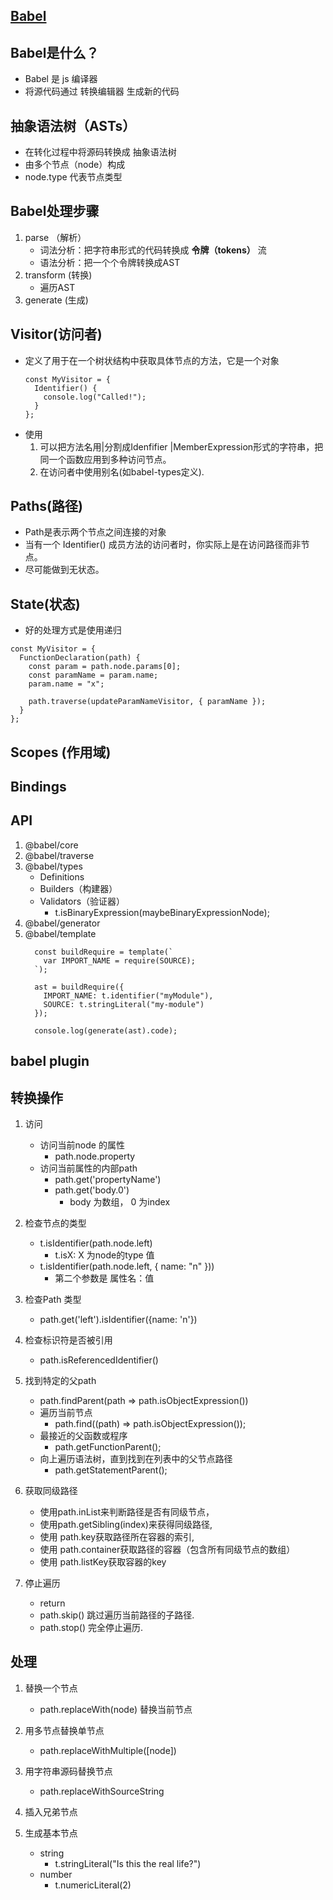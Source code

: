 ## [Babel](https://github.com/jamiebuilds/babel-handbook/blob/master/translations/zh-Hans/plugin-handbook.md)
## Babel是什么？
- Babel 是 js 编译器
- 将源代码通过 转换编辑器 生成新的代码

## 抽象语法树（ASTs）
- 在转化过程中将源码转换成 抽象语法树
- 由多个节点（node）构成
- node.type 代表节点类型

## Babel处理步骤
1. parse （解析）
    - 词法分析：把字符串形式的代码转换成 **令牌（tokens）** 流
    - 语法分析：把一个个令牌转换成AST
2. transform (转换)
    - 遍历AST
3. generate (生成)

## Visitor(访问者)
- 定义了用于在一个树状结构中获取具体节点的方法，它是一个对象
    ```
    const MyVisitor = {
      Identifier() {
        console.log("Called!");
      }
    };

    ```
- 使用
  1. 可以把方法名用|分割成Idenfifier |MemberExpression形式的字符串，把同一个函数应用到多种访问节点。
  2. 在访问者中使用别名(如babel-types定义).

## Paths(路径)
- Path是表示两个节点之间连接的对象
- 当有一个 Identifier() 成员方法的访问者时，你实际上是在访问路径而非节点。
- 尽可能做到无状态。

## State(状态)
- 好的处理方式是使用递归
```
const MyVisitor = {
  FunctionDeclaration(path) {
    const param = path.node.params[0];
    const paramName = param.name;
    param.name = "x";

    path.traverse(updateParamNameVisitor, { paramName });
  }
};
```

## Scopes (作用域)

## Bindings

## API
1. @babel/core
2. @babel/traverse
3. @babel/types
    - Definitions
    - Builders（构建器）
    - Validators（验证器）
        - t.isBinaryExpression(maybeBinaryExpressionNode);
4. @babel/generator
5. @babel/template
    ```
      const buildRequire = template(`
        var IMPORT_NAME = require(SOURCE);
      `);

      ast = buildRequire({
        IMPORT_NAME: t.identifier("myModule"),
        SOURCE: t.stringLiteral("my-module")
      });

      console.log(generate(ast).code);
    ```


## babel plugin

## 转换操作
1. 访问
    - 访问当前node 的属性
        - path.node.property
    - 访问当前属性的内部path
        - path.get('propertyName') 
        - path.get('body.0')
            - body 为数组， 0 为index
2. 检查节点的类型
    - t.isIdentifier(path.node.left)
      - t.isX: X 为node的type 值
    - t.isIdentifier(path.node.left, { name: "n" }))
      - 第二个参数是 属性名：值

3. 检查Path 类型
    - path.get('left').isIdentifier({name: 'n'})

4. 检查标识符是否被引用
    - path.isReferencedIdentifier()

5. 找到特定的父path
    - path.findParent(path => path.isObjectExpression())
    - 遍历当前节点
        - path.find((path) => path.isObjectExpression());
    - 最接近的父函数或程序
        - path.getFunctionParent();
    - 向上遍历语法树，直到找到在列表中的父节点路径
        - path.getStatementParent();

6. 获取同级路径
    - 使用path.inList来判断路径是否有同级节点，
    - 使用path.getSibling(index)来获得同级路径,
    - 使用 path.key获取路径所在容器的索引,
    - 使用 path.container获取路径的容器（包含所有同级节点的数组）
    - 使用 path.listKey获取容器的key
7. 停止遍历
    - return 
    - path.skip() 跳过遍历当前路径的子路径. 
    - path.stop() 完全停止遍历.
## 处理
1. 替换一个节点
    - path.replaceWith(node) 替换当前节点
2. 用多节点替换单节点
    - path.replaceWithMultiple([node])
3. 用字符串源码替换节点
    - path.replaceWithSourceString
4. 插入兄弟节点
    
8. 生成基本节点
    - string
      - t.stringLiteral("Is this the real life?")
    - number
      - t.numericLiteral(2)
